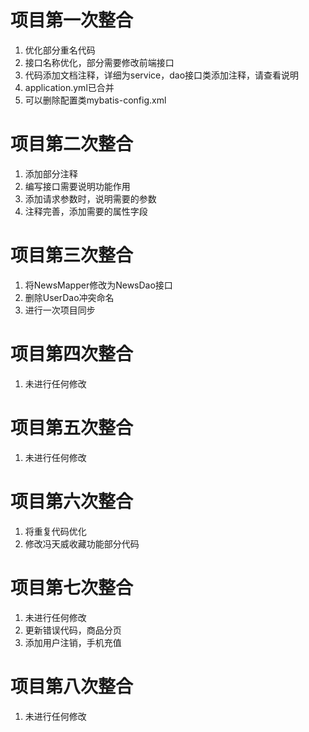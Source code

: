 # 项目第一次整合
1. 优化部分重名代码
2. 接口名称优化，部分需要修改前端接口
3. 代码添加文档注释，详细为service，dao接口类添加注释，请查看说明
4. application.yml已合并
5. 可以删除配置类mybatis-config.xml

# 项目第二次整合

1. 添加部分注释
2. 编写接口需要说明功能作用
3. 添加请求参数时，说明需要的参数
4. 注释完善，添加需要的属性字段

# 项目第三次整合

1. 将NewsMapper修改为NewsDao接口
2. 删除UserDao冲突命名
3. 进行一次项目同步

# 项目第四次整合

1. 未进行任何修改

# 项目第五次整合

1. 未进行任何修改

# 项目第六次整合

1. 将重复代码优化
2. 修改冯天威收藏功能部分代码

# 项目第七次整合

1. 未进行任何修改
2. 更新错误代码，商品分页
3. 添加用户注销，手机充值

# 项目第八次整合

1. 未进行任何修改
